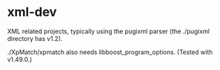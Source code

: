 # xml-dev
XML related projects, typically using the pugixml parser (the ./pugixml directory has v1.2).

./XpMatch/xpmatch also needs libboost_program_options. (Tested with v1.49.0.)
